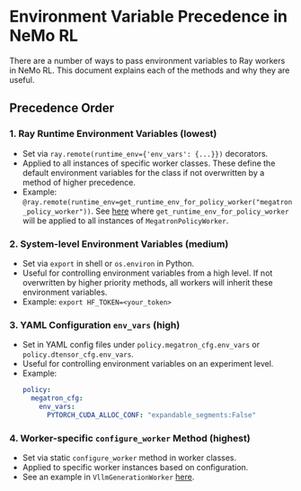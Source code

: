 # Environment Variable Precedence in NeMo RL

There are a number of ways to pass environment variables to Ray workers in NeMo RL. This document explains each of the methods and why they are useful.

## Precedence Order

### 1. Ray Runtime Environment Variables (lowest)
- Set via `ray.remote(runtime_env={'env_vars': {...}})` decorators.
- Applied to all instances of specific worker classes. These define the default environment variables for the class if not overwritten by a method of higher precedence.
- Example: `@ray.remote(runtime_env=get_runtime_env_for_policy_worker("megatron_policy_worker"))`. See [here](https://github.com/NVIDIA-NeMo/RL/blob/def76820d7838c63c1ee4900e63f73a93d927ff2/nemo_rl/models/policy/megatron_policy_worker.py#L338) where `get_runtime_env_for_policy_worker` will be applied to all instances of `MegatronPolicyWorker`.

### 2. System-level Environment Variables (medium)
- Set via `export` in shell or `os.environ` in Python.
- Useful for controlling environment variables from a high level. If not overwritten by higher priority methods, all workers will inherit these environment variables.
- Example: `export HF_TOKEN=<your_token>`

### 3. YAML Configuration `env_vars` (high)
- Set in YAML config files under `policy.megatron_cfg.env_vars` or `policy.dtensor_cfg.env_vars`.
- Useful for controlling environment variables on an experiment level.
- Example:
  ```yaml
  policy:
    megatron_cfg:
      env_vars:
        PYTORCH_CUDA_ALLOC_CONF: "expandable_segments:False"
  ```

### 4. Worker-specific `configure_worker` Method (highest)
- Set via static `configure_worker` method in worker classes.
- Applied to specific worker instances based on configuration.
- See an example in `VllmGenerationWorker` [here](https://github.com/NVIDIA-NeMo/RL/blob/def76820d7838c63c1ee4900e63f73a93d927ff2/nemo_rl/models/generation/vllm.py#L88).
